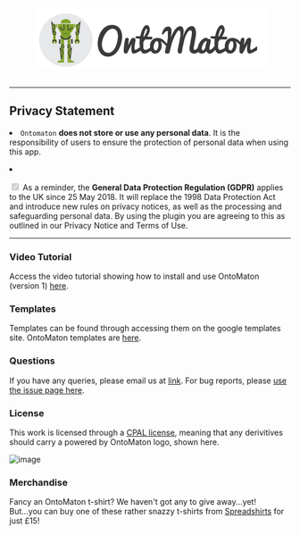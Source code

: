 <div align="center">
<img src="https://github.com/ISA-tools/OntoMaton/blob/master/figures/ontomaton.png" align="center"/>
</div>

<br/>

___

## Privacy Statement

<li>
	<code>Ontomaton</code> <strong>does not store or use any personal data</strong>. It is the responsibility of users to ensure the protection of personal data when using this app.</p>
</li>
<li class="task-list-item">
<p><input type="checkbox" id="" disabled="" class="task-list-item-checkbox" checked=""> As a reminder, the <strong>General Data Protection Regulation (GDPR)</strong> applies to the UK since 25 May 2018. It will replace the 1998 Data Protection Act and introduce new rules on privacy notices, as well as the processing and safeguarding personal data. By using the plugin you are agreeing to this as outlined in our Privacy Notice and Terms of Use.</p>
</li>

___
 
### Video Tutorial

Access the video tutorial showing how to install and use OntoMaton (version 1) [here](http://www.youtube.com/watch?v=Qs0nxGBfQac&feature=player_embedded).
 
### Templates

Templates can be found through accessing them on the google templates site. OntoMaton templates are [here](https://drive.google.com/templates?type=spreadsheets&q=ontomaton).

### Questions

If you have any queries, please email us at [link](mailto:isatools@googlegroups.com). For bug reports, please [use the issue page here](https://github.com/ISA-tools/OntoMaton/issues).

### License

This work is licensed through a [CPAL license](http://isatab.sf.net/licenses/OntoMaton-license.html), meaning that any derivitives should carry a powered by OntoMaton logo, shown here.

![image](http://isatab.sf.net/assets/img/tools/ontomaton-part-of-isatools.png)

### Merchandise

Fancy an OntoMaton t-shirt? We haven't got any to give away...yet! But...you can buy one of these rather snazzy t-shirts from [Spreadshirts](http://antarctic-design.spreadshirt.co.uk/men-s-classic-t-shirt-A22910590/customize/color/2) for just £15!


